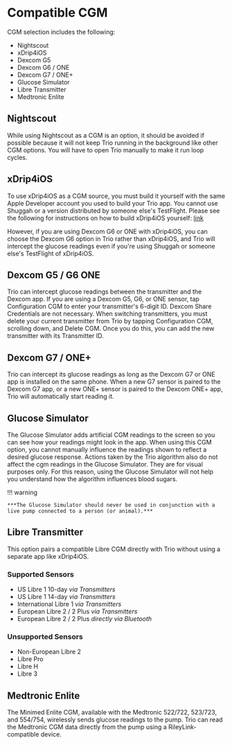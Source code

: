 # Compatible CGM

CGM selection includes the following:

* Nightscout
* xDrip4iOS
* Dexcom G5
* Dexcom G6 / ONE
* Dexcom G7 / ONE+
* Glucose Simulator
* Libre Transmitter
* Medtronic Enlite

## Nightscout
While using Nightscout as a CGM is an option, it should be avoided if possible because it will not keep Trio running in the background like other CGM options. You will have to open Trio manually to make it run loop cycles.

## xDrip4iOS
To use xDrip4iOS as a CGM source, you must build it yourself with the same Apple Developer account you used to build your Trio app. You cannot use Shuggah or a version distributed by someone else's TestFlight. Please see the following for instructions on how to build xDrip4iOS yourself: [link](../../operate/build.md#xdrip4ios-as-cgm-source)

However, if you are using Dexcom G6 or ONE with xDrip4iOS, you can choose the Dexcom G6 option in Trio rather than xDrip4iOS, and Trio will intercept the glucose readings even if you're using Shuggah or someone else's TestFlight of xDrip4iOS.

## Dexcom G5 / G6 ONE
Trio can intercept glucose readings between the transmitter and the Dexcom app. If you are using a Dexcom G5, G6, or ONE sensor, tap Configuration CGM to enter your transmitter's 6-digit ID. Dexcom Share Credentials are not necessary. When switching transmitters, you must delete your current transmitter from Trio by tapping Configuration CGM, scrolling down, and Delete CGM. Once you do this, you can add the new transmitter with its Transmitter ID.

## Dexcom G7 / ONE+
Trio can intercept its glucose readings as long as the Dexcom G7 or ONE app is installed on the same phone. When a new G7 sensor is paired to the Dexcom G7 app, or a new ONE+ sensor is paired to the Dexcom ONE+ app, Trio will automatically start reading it.

## Glucose Simulator
The Glucose Simulator adds artificial CGM readings to the screen so you can see how your readings might look in the app. When using this CGM option, you cannot manually influence the readings shown to reflect a desired glucose response. Actions taken by the Trio algorithm also do not affect the cgm readings in the Glucose Simulator. They are for visual purposes only. For this reason, using the Glucose Simulator will not help you understand how the algorithm influences blood sugars.

!!! warning
    
    ***The Glucose Simulator should never be used in conjunction with a live pump connected to a person (or animal).***

## Libre Transmitter
This option pairs a compatible Libre CGM directly with Trio without using a separate app like xDrip4iOS.

### Supported Sensors
* US Libre 1 10-day *via Transmitters*
* US Libre 1 14-day *via Transmitters*
* International Libre 1 *via Transmitters*
* European Libre 2 / 2 Plus *via Transmitters*
* European Libre 2 / 2 Plus *directly via Bluetooth*

### Unsupported Sensors
* Non-European Libre 2
* Libre Pro
* Libre H
* Libre 3
  
## Medtronic Enlite
The Minimed Enlite CGM, available with the Medtronic 522/722, 523/723, and 554/754, wirelessly sends glucose readings to the pump. Trio can read the Medtronic CGM data directly from the pump using a RileyLink-compatible device.
